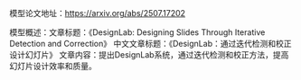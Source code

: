 模型论文地址：https://arxiv.org/abs/2507.17202

模型概述：文章标题：《DesignLab: Designing Slides Through Iterative Detection and Correction》
中文文章标题：《DesignLab：通过迭代检测和校正设计幻灯片》
文章内容：提出DesignLab系统，通过迭代检测和校正方法，提高幻灯片设计效率和质量。
